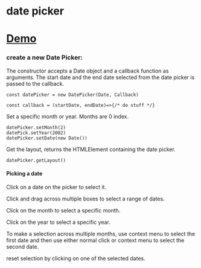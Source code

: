 # date picker

# [Demo](https://seegg.github.io/date-picker)

### create a new Date Picker:

The constructor accepts a Date object and a callback function as arguments. The start date and the end date selected from the date picker is passed to the callback. 

```
const datePicker = new DatePicker(Date, Callback)

const callback = (startDate, endDate)=>{/* do stuff */}
```

Set a specific month or year. Months are 0 index.

```
datePicker.setMonth(2)
datePick.setYear(2002)
datePicker.setDate(new Date())
```

Get the layout, returns the HTMLElement containing the date picker.

```
datePicker.getLayout()
```

#### Picking a date

Click on a date on the picker to select it.

Click and drag across multiple boxes to select a range of dates.

Click on the month to select a specific month.

Click on the year to select a specific year.

To make a selection across multiple months, use context menu to select the first date and then use either normal click or context menu to select the second date.

reset selection by clicking on one of the selected dates.
